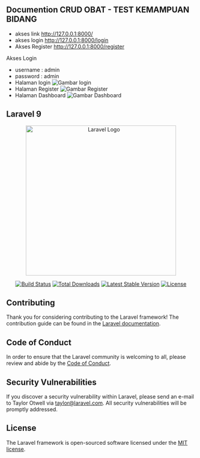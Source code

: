## Documention CRUD OBAT - TEST KEMAMPUAN BIDANG

- akses link http://127.0.0.1:8000/
- akses login http://127.0.0.1:8000/login
- Akses Register http://127.0.0.1:8000/register

Akses Login
- username : admin
- password : admin
- Halaman login ![Gambar login](https://lh3.googleusercontent.com/pw/AL9nZEXo_RvrBw5wZ6E9cE3SflBHShKUDVLnBKk2Lh54LLjJ8TSv01RIzMycuZ6-ThWlGnJvUE5cTDxaJI0JfGyQRW23ruKLMA9_YoKHpG7VfJCoAVYCf6-tGDekq8O5LR3H6pfTyrxmBE2cfSNwnO52jO8=w1560-h807-no?authuser=0)
- Halaman Register ![Gambar Register](https://lh3.googleusercontent.com/UngZfMoppVcCxhHy2MJ2tjujxnRqgwaFR3ixaRmJbS8DUI2qYopUq4-WYgxRc9lAYk3JdvIIulRwWfNa-bum85jsX3WixlLLowzBCFBUfMObBzObRnlUummnlNYgfwPQHePNcaAdb_bbVMD1BcoQ-QLCcF1ExpDns3GK-uvl8d2L2HKdZZ7E1X04dFWC5I9vqJaIhgZMlKpRsjanMCKGFbzU51diWK1CKGpUfd0tcxzb1EuNTbEA2WXGsdVD0Kqfduwo_fjKEWZS4UG0U11uxtijSZ4yMFNrE7zwBHJQ_IEPy3y9wBpO3voSHYZTKiEFDujvaGvr_qYRQ4U2btGH1Js6xMNeWP344NDrFDrKJi-wzlKTknDDlWanyh4lym3KwN1RFmZZJGm7HiNgaSI9xv43gQeRRLrYxC8kcKdVWmV48W2LRyia07CCWVwHCrdSdZ0dUePLr06a2yK9euVAUBBFc1meMtynEF59Jhl8LQHpUDOQMH8T_E4jiA57BFZFauU1WuCgLUz9Hmj16hE1JV2uX3I50fl-df_vC3FwvXFz-DUATKhFVV-a2x9Cn30VVA6HXozeCfOT5b71NwY7IldPfZ34iyHhN1kNtgGW9VrDtDCGH_KicHaHnlPi1Kjtex4pJ0pcDLfYQH4Dk-jgkXW3GAIG_E1XLMlN6-6tezC2Qm3CSGJm-0TBQTOUySnSHntGgl4xHD9xNWY8Td28oFQToOglYJjXpfM4KMjmRmU0jdZoeIVdjCg6O3bEcAoMhJB8W0GmRBDlRJv3AFbOJAqSXXT8zY92yVJqJEQbM_WZ1YQCxi-eDt_poEMwmsGITQrlrB7EeSN6DYuzLv4zB5xuhjZHuqdsbaG-pdfUuF7LAXdTvDCqWpBxLsESeNn_HLRSf4MhWCLWkxArNyG5SasoPyIhPmwJJsR7DwKbqeWIiG7yPDoLmyxEO7ihcooxke-FepAICZHV3yfxzVyusy3-frW5YgaGxY7OYX05y9u4HcBzIGRh8w=w1560-h804-no?authuser=0)
- Halaman Dashboard ![Gambar Dashboard](https://lh3.googleusercontent.com/Cv_I1dRHt_e1iCoo3psuo72pRfGwEjElzkwbqImtObZyMPmz1lkmI-bJy82xqlfQhu9pNjEEKtHVEYqFXLhRzEI94xZB1yih3u_R6HurBqZTAkDIRCRAaf-IUvJgCLZNXn21II5jlJS7eqPlSqB7WrhzcmzG5--Bx346yx9kl_fWfSe4CWljQn3GteCh5_W2TkWYRz_-jL87zrmpL56CU7QiXe3f53jgZyY_7nApTvTdxZxuERlc5EOAO9u-ND9E1QMt_233J447Lv4m1e6mPFB8ydOBZawVnDbvxrYx9cqnPDFko5M-3hxKJwKt7Wtk8j_b9M8iFTL6_jH7f8kkgxTvHYhVX-gHoWB7IP5bZRMIDBvpW79UsJ_r2G_7rpQ2je45ST-MK5GBbkrPi7cA3nNEUrBuycZN7a9XECTcS1JB3n6UlDDx9FOP8BSzRqTu4F2HUrICzjvbQrlXmM0XPwzrD9ZEadDdIBaK6zg-uyRDnCtR7tP3GYcGNXMC6kxX28sg91rM-7tdAcdUgLjrCyERPAjWbS9Hu1G3SkuX5Zm-nTRALvViIQIYgP8HfS2isZy66ACMWQq3wRfBU298aoZkM8nBUYY3GU515GneLRNdotmpf6PWPS_QiHjd0CTzMDHGppmioI6gvRGUvZhfPZtNuUhYm4zJbbXg6y-pEy6AwBeC3i48pszKkaPoUjBY4VD6XJA8qcPhcAoi6te3RVJI9fhvEFZ5XDc1nqN8UCBT_sT8LSGoCo0JPAFJizuI5Ni12zx73XmnzfYZ4YIE0-e0vFY13yRlP6sIe87L7evK_CucalygCChNNJgwELJVxWvOi5cQYt3PNZo-6Dg8F4WI4c8fbVLyxouI_kFFHShVGdacLxmDi-nuzplk_pplPdePbWUVTfEucFXYc-SIE5_hRBC5q0Qcn8KdtQSOoLJy_9oFGI_QUaSdqKJ0jOAn_OpV6sjdMaHWG6VY6D_Pv3S-0gDUdsMeUa3M2L1fTnOBqMJUTP9a4A=w1796-h929-no?authuser=0)


## Laravel 9

<p align="center"><a href="https://laravel.com" target="_blank"><img src="https://raw.githubusercontent.com/laravel/art/master/logo-lockup/5%20SVG/2%20CMYK/1%20Full%20Color/laravel-logolockup-cmyk-red.svg" width="400" alt="Laravel Logo"></a></p>

<p align="center">
<a href="https://travis-ci.org/laravel/framework"><img src="https://travis-ci.org/laravel/framework.svg" alt="Build Status"></a>
<a href="https://packagist.org/packages/laravel/framework"><img src="https://img.shields.io/packagist/dt/laravel/framework" alt="Total Downloads"></a>
<a href="https://packagist.org/packages/laravel/framework"><img src="https://img.shields.io/packagist/v/laravel/framework" alt="Latest Stable Version"></a>
<a href="https://packagist.org/packages/laravel/framework"><img src="https://img.shields.io/packagist/l/laravel/framework" alt="License"></a>
</p>

## Contributing

Thank you for considering contributing to the Laravel framework! The contribution guide can be found in the [Laravel documentation](https://laravel.com/docs/contributions).

## Code of Conduct

In order to ensure that the Laravel community is welcoming to all, please review and abide by the [Code of Conduct](https://laravel.com/docs/contributions#code-of-conduct).

## Security Vulnerabilities

If you discover a security vulnerability within Laravel, please send an e-mail to Taylor Otwell via [taylor@laravel.com](mailto:taylor@laravel.com). All security vulnerabilities will be promptly addressed.

## License

The Laravel framework is open-sourced software licensed under the [MIT license](https://opensource.org/licenses/MIT).
